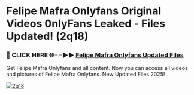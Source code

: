 # Felipe Mafra Onlyfans Original Videos 0nlyFans Leaked - Files Updated! (2q18)

<h3>🔴 CLICK HERE 🌐==►► <a href="https://tinyurl.com/2m67pmp6" rel="nofollow">Felipe Mafra Onlyfans Updated Files</a></h3>

Get Felipe Mafra Onlyfans and all content. Now you can access all videos and pictures of Felipe Mafra Onlyfans. New Updated Files 2025!

[![2q18](https://i.imgur.com/H4QAA4z.gif)](https://tinyurl.com/2m67pmp6)